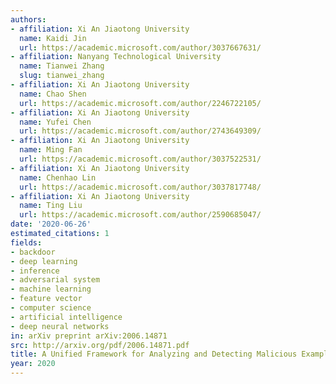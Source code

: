 ```yaml
---
authors:
- affiliation: Xi An Jiaotong University
  name: Kaidi Jin
  url: https://academic.microsoft.com/author/3037667631/
- affiliation: Nanyang Technological University
  name: Tianwei Zhang
  slug: tianwei_zhang
- affiliation: Xi An Jiaotong University
  name: Chao Shen
  url: https://academic.microsoft.com/author/2246722105/
- affiliation: Xi An Jiaotong University
  name: Yufei Chen
  url: https://academic.microsoft.com/author/2743649309/
- affiliation: Xi An Jiaotong University
  name: Ming Fan
  url: https://academic.microsoft.com/author/3037522531/
- affiliation: Xi An Jiaotong University
  name: Chenhao Lin
  url: https://academic.microsoft.com/author/3037817748/
- affiliation: Xi An Jiaotong University
  name: Ting Liu
  url: https://academic.microsoft.com/author/2590685047/
date: '2020-06-26'
estimated_citations: 1
fields:
- backdoor
- deep learning
- inference
- adversarial system
- machine learning
- feature vector
- computer science
- artificial intelligence
- deep neural networks
in: arXiv preprint arXiv:2006.14871
src: http://arxiv.org/pdf/2006.14871.pdf
title: A Unified Framework for Analyzing and Detecting Malicious Examples of DNN Models.
year: 2020
---
```


